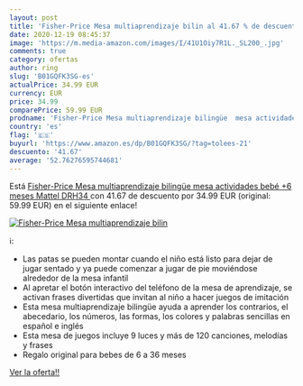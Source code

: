 ```yaml
---
layout: post
title: 'Fisher-Price Mesa multiaprendizaje bilin al 41.67 % de descuento'
date: 2020-12-19 08:45:37
image: 'https://m.media-amazon.com/images/I/41U1Oiy7R1L._SL200_.jpg'
comments: true
category: ofertas
author: ring
slug: 'B01GQFK3SG-es'
actualPrice: 34.99 EUR
currency: EUR
price: 34.99
comparePrice: 59.99 EUR
prodname: 'Fisher-Price Mesa multiaprendizaje bilingüe  mesa actividades bebé +6 meses  Mattel DRH34 '
country: 'es'
flag: '🇪🇸'
buyurl: 'https://www.amazon.es/dp/B01GQFK3SG/?tag=tolees-21'
descuento: '41.67'
average: '52.76276595744681'
---
```


Está [Fisher-Price Mesa multiaprendizaje bilingüe  mesa actividades bebé +6 meses  Mattel DRH34 ](https://www.amazon.es/dp/B01GQFK3SG/?tag=tolees-21) con 41.67 de descuento por 34.99 EUR (original: 59.99 EUR) en el siguiente enlace!

[![Fisher-Price Mesa multiaprendizaje bilin](https://m.media-amazon.com/images/I/41U1Oiy7R1L._SL200_.jpg)](https://www.amazon.es/dp/B01GQFK3SG/?tag=tolees-21)

ℹ️:

- Las patas se pueden montar cuando el niño está listo para dejar de jugar sentado y ya puede comenzar a jugar de pie moviéndose alrededor de la mesa infantil
- Al apretar el botón interactivo del teléfono de la mesa de aprendizaje, se activan frases divertidas que invitan al niño a hacer juegos de imitación
- Esta mesa multiaprendizaje bilingüe ayuda a aprender los contrarios, el abecedario, los números, las formas, los colores y palabras sencillas en español e inglés
- Esta mesa de juegos incluye 9 luces y más de 120 canciones, melodías y frases
- Regalo original para bebes de 6 a 36 meses

[Ver la oferta!!](https://www.amazon.es/dp/B01GQFK3SG/?tag=tolees-21)
